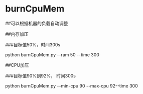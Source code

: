 # burnCpuMem

##可以根据机器的负载自动调整

##内存加压

###目标值50%，时间300s

python burnCpuMem.py   --ram 50 --time 300

##CPU加压

###目标值90%到92%， 时间300s

python burnCpuMem.py   --min-cpu 90 --max-cpu 92--time 300
